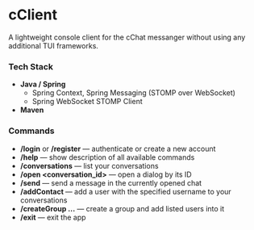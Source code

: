 # cClient
A lightweight console client for the cChat messanger without using any additional TUI frameworks. 
### Tech Stack
- **Java / Spring**
  - Spring Context, Spring Messaging (STOMP over WebSocket)
  - Spring WebSocket STOMP Client
- **Maven**
### Commands
- **/login** or **/register** — authenticate or create a new account  
- **/help** — show description of all available commands  
- **/conversations** — list your conversations  
- **/open <conversation_id>** — open a dialog by its ID  
- **/send** — send a message in the currently opened chat  
- **/addContact <userName>** — add a user with the specified username to your conversations  
- **/createGroup <GroupName> <userName1> <userName2> ...** — create a group and add listed users into it  
- **/exit** — exit the app  